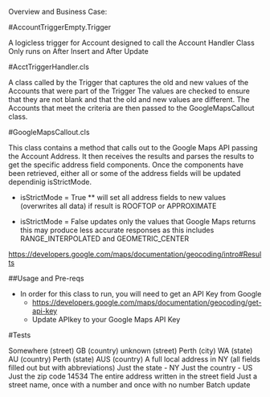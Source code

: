 Overview and Business Case: 

#AccountTriggerEmpty.Trigger

A logicless trigger for Account designed to call the Account Handler Class
Only runs on After Insert and After Update

#AcctTriggerHandler.cls

A class called by the Trigger that captures the old and new values of the Accounts that were part of the Trigger
The values are checked to ensure that they are not blank and that the old and new values are different.
The Accounts that meet the criteria are then passed to the GoogleMapsCallout class.

#GoogleMapsCallout.cls

This class contains a method that calls out to the Google Maps API passing the Account Address.
It then receives the results and parses the results to get the specific address field components.
Once the components have been retrieved, either all or some of the address fields will be updated dependinig isStrictMode.

* isStrictMode = True
** will set all address fields to new values (overwrites all data) if result is ROOFTOP or APPROXIMATE

* isStrictMode = False
updates only the values that Google Maps returns 
this may produce less accurate responses as this includes RANGE_INTERPOLATED and GEOMETRIC_CENTER

https://developers.google.com/maps/documentation/geocoding/intro#Results

##Usage and Pre-reqs
* In order for this class to run, you will need to get an API Key from Google
	* https://developers.google.com/maps/documentation/geocoding/get-api-key
	* Update APIkey to your Google Maps API Key 

#Tests

Somewhere (street) GB (country)
unknown (street) Perth (city) WA (state) AU (country)
Perth (state) AUS (country)
A full local address in NY (all fields filled out but with abbreviations)
Just the state - NY
Just the country - US
Just the zip code 14534
The entire address written in the street field
Just a street name, once with a number and once with no number
Batch update